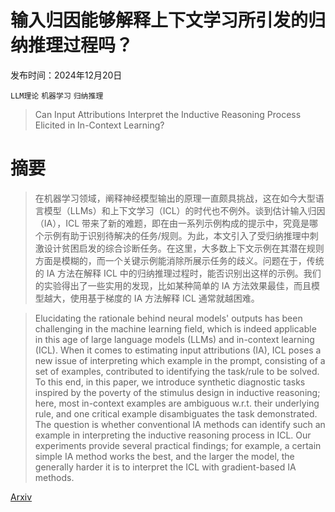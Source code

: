 # 输入归因能够解释上下文学习所引发的归纳推理过程吗？

发布时间：2024年12月20日

`LLM理论` `机器学习` `归纳推理`

> Can Input Attributions Interpret the Inductive Reasoning Process Elicited in In-Context Learning?

# 摘要

> 在机器学习领域，阐释神经模型输出的原理一直颇具挑战，这在如今大型语言模型（LLMs）和上下文学习（ICL）的时代也不例外。谈到估计输入归因（IA），ICL 带来了新的难题，即在由一系列示例构成的提示中，究竟是哪个示例有助于识别待解决的任务/规则。为此，本文引入了受归纳推理中刺激设计贫困启发的综合诊断任务。在这里，大多数上下文示例在其潜在规则方面是模糊的，而一个关键示例能消除所展示任务的歧义。问题在于，传统的 IA 方法在解释 ICL 中的归纳推理过程时，能否识别出这样的示例。我们的实验得出了一些实用的发现，比如某种简单的 IA 方法效果最佳，而且模型越大，使用基于梯度的 IA 方法解释 ICL 通常就越困难。

> Elucidating the rationale behind neural models' outputs has been challenging in the machine learning field, which is indeed applicable in this age of large language models (LLMs) and in-context learning (ICL). When it comes to estimating input attributions (IA), ICL poses a new issue of interpreting which example in the prompt, consisting of a set of examples, contributed to identifying the task/rule to be solved. To this end, in this paper, we introduce synthetic diagnostic tasks inspired by the poverty of the stimulus design in inductive reasoning; here, most in-context examples are ambiguous w.r.t. their underlying rule, and one critical example disambiguates the task demonstrated. The question is whether conventional IA methods can identify such an example in interpreting the inductive reasoning process in ICL. Our experiments provide several practical findings; for example, a certain simple IA method works the best, and the larger the model, the generally harder it is to interpret the ICL with gradient-based IA methods.

[Arxiv](https://arxiv.org/abs/2412.15628)